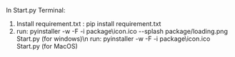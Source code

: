 In Start.py Terminal:

1. Install requirement.txt : pip install requirement.txt
2. run: pyinstaller -w -F -i package\icon.ico --splash package/loading.png Start.py (for windows)\n
   run: pyinstaller -w -F -i package\icon.ico Start.py (for MacOS)

